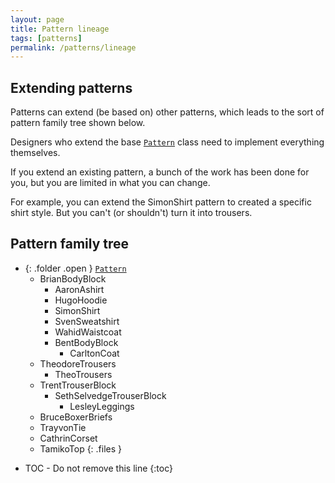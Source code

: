 ```yaml
---
layout: page
title: Pattern lineage
tags: [patterns]
permalink: /patterns/lineage
---
```

## Extending patterns

Patterns can extend (be based on) other patterns, which leads 
to the sort of pattern family tree shown below.

Designers who extend the base [`Pattern`](/class/patterns/core/pattern) class
need to implement everything themselves.

If you extend an existing pattern, a bunch of the work has been done 
for you, but you are limited in what you can change.

For example, you can extend the SimonShirt pattern to created a specific
shirt style. But you can't (or shouldn't) turn it into trousers.

## Pattern family tree

- {: .folder .open } [`Pattern`](/class/patterns/core/pattern)
  - BrianBodyBlock
    - AaronAshirt
    - HugoHoodie
    - SimonShirt
    - SvenSweatshirt
    - WahidWaistcoat
    - BentBodyBlock
      - CarltonCoat
  - TheodoreTrousers
    - TheoTrousers
  - TrentTrouserBlock
    - SethSelvedgeTrouserBlock
      - LesleyLeggings
  - BruceBoxerBriefs
  - TrayvonTie
  - CathrinCorset
  - TamikoTop
{: .files }


* TOC - Do not remove this line
{:toc}


